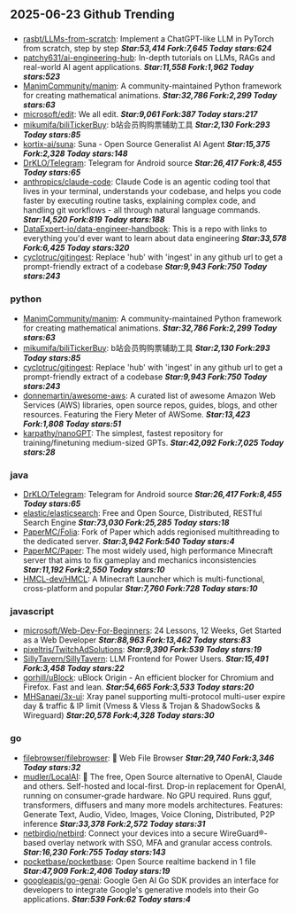 ## 2025-06-23 Github Trending

### 
* [rasbt/LLMs-from-scratch](https://github.com/rasbt/LLMs-from-scratch): Implement a ChatGPT-like LLM in PyTorch from scratch, step by step ***Star:53,414 Fork:7,645 Today stars:624***
* [patchy631/ai-engineering-hub](https://github.com/patchy631/ai-engineering-hub): In-depth tutorials on LLMs, RAGs and real-world AI agent applications. ***Star:11,558 Fork:1,962 Today stars:523***
* [ManimCommunity/manim](https://github.com/ManimCommunity/manim): A community-maintained Python framework for creating mathematical animations. ***Star:32,786 Fork:2,299 Today stars:63***
* [microsoft/edit](https://github.com/microsoft/edit): We all edit. ***Star:9,061 Fork:387 Today stars:217***
* [mikumifa/biliTickerBuy](https://github.com/mikumifa/biliTickerBuy): b站会员购购票辅助工具 ***Star:2,130 Fork:293 Today stars:85***
* [kortix-ai/suna](https://github.com/kortix-ai/suna): Suna - Open Source Generalist AI Agent ***Star:15,375 Fork:2,328 Today stars:148***
* [DrKLO/Telegram](https://github.com/DrKLO/Telegram): Telegram for Android source ***Star:26,417 Fork:8,455 Today stars:65***
* [anthropics/claude-code](https://github.com/anthropics/claude-code): Claude Code is an agentic coding tool that lives in your terminal, understands your codebase, and helps you code faster by executing routine tasks, explaining complex code, and handling git workflows - all through natural language commands. ***Star:14,520 Fork:819 Today stars:188***
* [DataExpert-io/data-engineer-handbook](https://github.com/DataExpert-io/data-engineer-handbook): This is a repo with links to everything you'd ever want to learn about data engineering ***Star:33,578 Fork:6,425 Today stars:320***
* [cyclotruc/gitingest](https://github.com/cyclotruc/gitingest): Replace 'hub' with 'ingest' in any github url to get a prompt-friendly extract of a codebase ***Star:9,943 Fork:750 Today stars:243***

### python
* [ManimCommunity/manim](https://github.com/ManimCommunity/manim): A community-maintained Python framework for creating mathematical animations. ***Star:32,786 Fork:2,299 Today stars:63***
* [mikumifa/biliTickerBuy](https://github.com/mikumifa/biliTickerBuy): b站会员购购票辅助工具 ***Star:2,130 Fork:293 Today stars:85***
* [cyclotruc/gitingest](https://github.com/cyclotruc/gitingest): Replace 'hub' with 'ingest' in any github url to get a prompt-friendly extract of a codebase ***Star:9,943 Fork:750 Today stars:243***
* [donnemartin/awesome-aws](https://github.com/donnemartin/awesome-aws): A curated list of awesome Amazon Web Services (AWS) libraries, open source repos, guides, blogs, and other resources. Featuring the Fiery Meter of AWSome. ***Star:13,423 Fork:1,808 Today stars:51***
* [karpathy/nanoGPT](https://github.com/karpathy/nanoGPT): The simplest, fastest repository for training/finetuning medium-sized GPTs. ***Star:42,092 Fork:7,025 Today stars:28***

### java
* [DrKLO/Telegram](https://github.com/DrKLO/Telegram): Telegram for Android source ***Star:26,417 Fork:8,455 Today stars:65***
* [elastic/elasticsearch](https://github.com/elastic/elasticsearch): Free and Open Source, Distributed, RESTful Search Engine ***Star:73,030 Fork:25,285 Today stars:18***
* [PaperMC/Folia](https://github.com/PaperMC/Folia): Fork of Paper which adds regionised multithreading to the dedicated server. ***Star:3,942 Fork:540 Today stars:4***
* [PaperMC/Paper](https://github.com/PaperMC/Paper): The most widely used, high performance Minecraft server that aims to fix gameplay and mechanics inconsistencies ***Star:11,192 Fork:2,550 Today stars:10***
* [HMCL-dev/HMCL](https://github.com/HMCL-dev/HMCL): A Minecraft Launcher which is multi-functional, cross-platform and popular ***Star:7,760 Fork:728 Today stars:10***

### javascript
* [microsoft/Web-Dev-For-Beginners](https://github.com/microsoft/Web-Dev-For-Beginners): 24 Lessons, 12 Weeks, Get Started as a Web Developer ***Star:88,963 Fork:13,462 Today stars:83***
* [pixeltris/TwitchAdSolutions](https://github.com/pixeltris/TwitchAdSolutions):  ***Star:9,390 Fork:539 Today stars:19***
* [SillyTavern/SillyTavern](https://github.com/SillyTavern/SillyTavern): LLM Frontend for Power Users. ***Star:15,491 Fork:3,458 Today stars:22***
* [gorhill/uBlock](https://github.com/gorhill/uBlock): uBlock Origin - An efficient blocker for Chromium and Firefox. Fast and lean. ***Star:54,665 Fork:3,533 Today stars:20***
* [MHSanaei/3x-ui](https://github.com/MHSanaei/3x-ui): Xray panel supporting multi-protocol multi-user expire day & traffic & IP limit (Vmess & Vless & Trojan & ShadowSocks & Wireguard) ***Star:20,578 Fork:4,328 Today stars:30***

### go
* [filebrowser/filebrowser](https://github.com/filebrowser/filebrowser): 📂 Web File Browser ***Star:29,740 Fork:3,346 Today stars:32***
* [mudler/LocalAI](https://github.com/mudler/LocalAI): 🤖 The free, Open Source alternative to OpenAI, Claude and others. Self-hosted and local-first. Drop-in replacement for OpenAI, running on consumer-grade hardware. No GPU required. Runs gguf, transformers, diffusers and many more models architectures. Features: Generate Text, Audio, Video, Images, Voice Cloning, Distributed, P2P inference ***Star:33,378 Fork:2,572 Today stars:31***
* [netbirdio/netbird](https://github.com/netbirdio/netbird): Connect your devices into a secure WireGuard®-based overlay network with SSO, MFA and granular access controls. ***Star:16,230 Fork:755 Today stars:143***
* [pocketbase/pocketbase](https://github.com/pocketbase/pocketbase): Open Source realtime backend in 1 file ***Star:47,909 Fork:2,406 Today stars:19***
* [googleapis/go-genai](https://github.com/googleapis/go-genai): Google Gen AI Go SDK provides an interface for developers to integrate Google's generative models into their Go applications. ***Star:539 Fork:62 Today stars:4***
